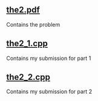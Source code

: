 ## [the2.pdf](https://github.com/e-hengirmen/METU/blob/master/CENG567/the2/the2.pdf)
Contains the problem
## [the2_1.cpp](https://github.com/e-hengirmen/METU/blob/master/CENG567/the2/the2_1.cpp)
Contains my submission for part 1
## [the2_2.cpp](https://github.com/e-hengirmen/METU/blob/master/CENG567/the2/the2_2.cpp)
Contains my submission for part 2

